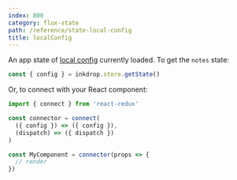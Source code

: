 ```yaml
---
index: 800
category: flux-state
path: /reference/state-local-config
title: localConfig
---
```


An app state of [local config](/reference/config) currently loaded.
To get the `notes` state:

```js
const { config } = inkdrop.store.getState()
```

Or, to connect with your React component:

```js
import { connect } from 'react-redux'

const connector = connect(
  ({ config }) => ({ config }),
  (dispatch) => ({ dispatch })
)

const MyComponent = connector(props => {
  // render
})
```

